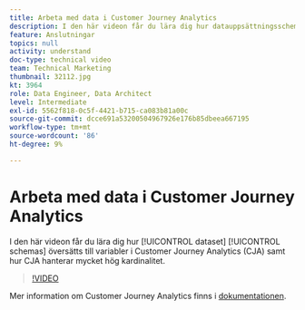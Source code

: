 ```yaml
---
title: Arbeta med data i Customer Journey Analytics
description: I den här videon får du lära dig hur datauppsättningsscheman översätts till variabler i Adobe Customer Journey Analytics (CJA) samt hur CJA hanterar mycket hög kardinalitet.
feature: Anslutningar
topics: null
activity: understand
doc-type: technical video
team: Technical Marketing
thumbnail: 32112.jpg
kt: 3964
role: Data Engineer, Data Architect
level: Intermediate
exl-id: 5562f818-0c5f-4421-b715-ca083b81a00c
source-git-commit: dcce691a53200504967926e176b85dbeea667195
workflow-type: tm+mt
source-wordcount: '86'
ht-degree: 9%

---
```


# Arbeta med data i Customer Journey Analytics

I den här videon får du lära dig hur [!UICONTROL dataset] [!UICONTROL schemas] översätts till variabler i Customer Journey Analytics (CJA) samt hur CJA hanterar mycket hög kardinalitet.

>[!VIDEO](https://video.tv.adobe.com/v/32112/?quality=12)

Mer information om Customer Journey Analytics finns i [dokumentationen](https://docs.adobe.com/content/help/en/analytics-platform/using/cja-landing.html).
